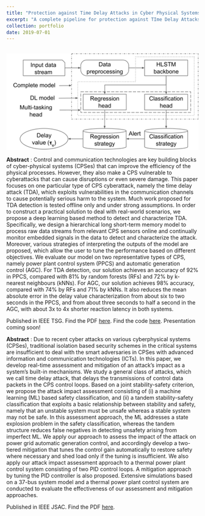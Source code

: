 ```yaml
---
title: "Protection against Time Delay Attacks in Cyber Physical Systems"
excerpt: "A complete pipeline for protection against TIme Delay Attacks in Cyber Physical Systems using learning-based solutions, including detection, characterization, safety assesment and mitigation."
collection: portfolio
date: 2019-07-01
---
```


<br/><img src='/images/learning_cps.png'>

**Abstract** : Control and communication technologies are key building blocks of cyber-physical systems (CPSes) that can improve the efficiency of the physical processes. However, they also make a CPS vulnerable to cyberattacks that can cause disruptions or even severe damage. This paper focuses on one particular type of CPS cyberattack, namely the time delay attack (TDA), which exploits vulnerabilities in the communication channels to cause potentially serious harm to the system. Much work proposed for TDA detection is tested offline only and under strong assumptions. In order to construct a practical solution to deal with real-world scenarios, we propose a deep learning based method to detect and characterize TDA. Specifically, we design a hierarchical long short-term memory  model to process raw data streams from relevant CPS sensors online and continually monitor embedded signals in the data to detect and characterize the attack. Moreover, various strategies of interpreting the outputs of the model are proposed, which allow the user to tune the performance based on different objectives. We evaluate our model on two representative types of CPS, namely power plant control system (PPCS) and automatic generation control (AGC). For TDA detection, our solution achieves an accuracy of 92% in PPCS, compared with 81% by random forests (RFs) and 72% by k-nearest neighbours (kNNs). For AGC, our solution achieves 98% accuracy, compared with 74% by RFs and 71% by kNNs. It also reduces the mean absolute error in the delay value characterization from about six to two seconds in the PPCS, and from about three seconds to half a second in the AGC, with about 3x to 4x shorter reaction latency in both systems.

Published in IEEE TSG. Find the PDF [here](http://prakharg24.github.io/files/learning_cps.pdf). Find the code [here](https://github.com/prakharg24/tda). Presentation coming soon!

**Abstract** : Due to recent cyber attacks on various cyberphysical systems (CPSes), traditional isolation based security schemes in the critical systems are insufficient to deal with the smart adversaries in CPSes with advanced information and communication technologies (ICTs). In this paper, we develop real-time assessment and mitigation of an attack’s impact as a system’s built-in mechanisms. We study a general class of attacks, which we call time delay attack, that delays the transmissions of control data packets in the CPS control loops. Based on a joint stability-safety criterion, we propose the attack impact assessment consisting of (i) a machine learning (ML) based safety
classification, and (ii) a tandem stability-safety classification that exploits a basic relationship between stability and safety, namely that an unstable system must be unsafe whereas a stable system may not be safe. In this assessment approach, the ML addresses a state explosion problem in the safety classification, whereas the tandem structure reduces false negatives in detecting unsafety arising from imperfect ML. We apply our approach to assess the impact of the attack on power grid automatic generation control, and accordingly develop a two-tiered mitigation that tunes the control gain automatically to restore safety where necessary and shed load only if the tuning is insufficient. We also apply our attack impact assessment approach to a thermal power plant control system consisting of two PID control loops. A mitigation approach by tuning the PID controller is also proposed. Extensive simulations based on a 37-bus system model and a thermal power plant control system are conducted to evaluate the effectiveness of our assessment and mitigation approaches.

Published in IEEE JSAC. Find the PDF [here](http://prakharg24.github.io/files/assessing_cps.pdf).
